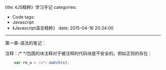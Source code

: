title: 《JS精粹》学习手记
categories:
  - Code
tags:
  - Javascript
  - 《Javascript语言精粹》
date: 2015-04-16 20:24:00
---

第一章-语法的笔记：

注释：/* */包围的块注释对于被注释的代码块是不安全的。例如正则的存在：

```javascript
    var rm_a = /a*/.match(s);
```

